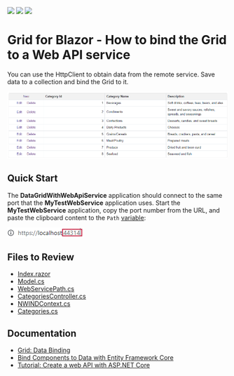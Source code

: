 <!-- default badges list -->
![](https://img.shields.io/endpoint?url=https://codecentral.devexpress.com/api/v1/VersionRange/198061506/23.1.3%2B)
[![](https://img.shields.io/badge/Open_in_DevExpress_Support_Center-FF7200?style=flat-square&logo=DevExpress&logoColor=white)](https://supportcenter.devexpress.com/ticket/details/T802175)
[![](https://img.shields.io/badge/📖_How_to_use_DevExpress_Examples-e9f6fc?style=flat-square)](https://docs.devexpress.com/GeneralInformation/403183)
<!-- default badges end -->

# Grid for Blazor - How to bind the Grid to a Web API service

You can use the HttpClient to obtain data from the remote service. Save data to a collection and bind the Grid to it.

![Data Grid with Data from External Service](images/application-page.png)

## Quick Start

The **DataGridWithWebApiService** application should connect to the same port that the **MyTestWebService** application uses. Start the **MyTestWebService** application, copy the port number from the URL, and paste the clipboard content to the `Path` [variable](./CS/DataGridWithWebApiService/DataGridWithWebApiService/Data/WebServicePath.cs#L3):

![Localhost Port](images/localhost-port.png)

<!-- default file list -->
## Files to Review

* [Index.razor](./CS/DataGridWithWebApiService/DataGridWithWebApiService/Pages/Index.razor)
* [Model.cs](./CS/DataGridWithWebApiService/DataGridWithWebApiService/Data/Model.cs)
* [WebServicePath.cs](./CS/DataGridWithWebApiService/DataGridWithWebApiService/Data/WebServicePath.cs)
* [CategoriesController.cs](./CS/MyTestWebService/MyTestWebService/Controllers/CategoriesController.cs)
* [NWINDContext.cs](./CS/MyTestWebService/MyTestWebService/Models/NWINDContext.cs)
* [Categories.cs](./CS/MyTestWebService/MyTestWebService/Models/Categories.cs)
<!-- default file list end -->

## Documentation

* [Grid: Data Binding](https://docs.devexpress.com/Blazor/403737/grid/bind-to-data)
* [Bind Components to Data with Entity Framework Core](https://docs.devexpress.com/Blazor/403167/common-concepts/bind-data-grid-to-data-from-entity-framework-core)
* [Tutorial: Create a web API with ASP.NET Core](https://learn.microsoft.com/en-us/aspnet/core/tutorials/first-web-api?view=aspnetcore-2.2&tabs=visual-studio)
